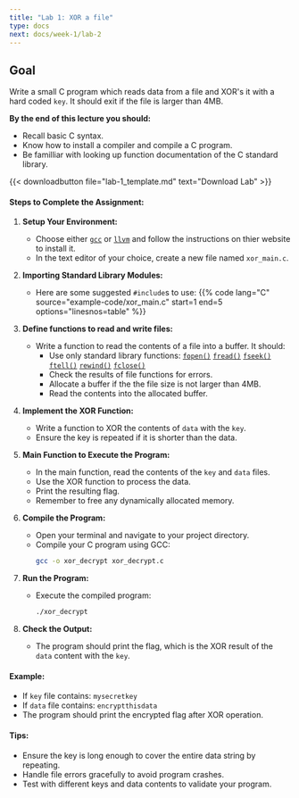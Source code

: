 ```yaml
---
title: "Lab 1: XOR a file"
type: docs
next: docs/week-1/lab-2
---
```


## Goal

Write a small C program which reads data from a file and XOR's it with a hard
coded `key`. It should exit if the file is larger than 4MB.

**By the end of this lecture you should:**

- Recall basic C syntax.
- Know how to install a compiler and compile a C program.
- Be familliar with looking up function documentation of the C standard library.

{{< downloadbutton file="lab-1_template.md" text="Download Lab" >}}

#### Steps to Complete the Assignment:

1. **Setup Your Environment:**
   - Choose either [`gcc`](https://gcc.gnu.org/) or
     [`llvm`](https://clang.llvm.org/) and follow the instructions on thier
     website to install it.
   - In the text editor of your choice, create a new file named `xor_main.c`.

1. **Importing Standard Library Modules:**
   - Here are some suggested `#include`s to use: {{% code lang="C"
     source="example-code/xor_main.c" start=1 end=5 options="linesnos=table" %}}

1. **Define functions to read and write files:**
   - Write a function to read the contents of a file into a buffer. It should:
     - Use only standard library functions:
       [`fopen()`](https://en.cppreference.com/w/c/io/fopen)
       [`fread()`](https://en.cppreference.com/w/c/io/fread)
       [`fseek()`](https://en.cppreference.com/w/c/io/fseek)
       [`ftell()`](https://en.cppreference.com/w/c/io/ftell)
       [`rewind()`](https://en.cppreference.com/w/c/io/rewind)
       [`fclose()`](https://en.cppreference.com/w/c/io/fclose)
     - Check the results of file functions for errors.
     - Allocate a buffer if the the file size is not larger than 4MB.
     - Read the contents into the allocated buffer.
1. **Implement the XOR Function:**
   - Write a function to XOR the contents of `data` with the `key`.
   - Ensure the key is repeated if it is shorter than the data.

1. **Main Function to Execute the Program:**
   - In the main function, read the contents of the `key` and `data` files.
   - Use the XOR function to process the data.
   - Print the resulting flag.
   - Remember to free any dynamically allocated memory.

1. **Compile the Program:**
   - Open your terminal and navigate to your project directory.
   - Compile your C program using GCC:
     ```sh
     gcc -o xor_decrypt xor_decrypt.c
     ```

1. **Run the Program:**
   - Execute the compiled program:
     ```sh
     ./xor_decrypt
     ```

1. **Check the Output:**
   - The program should print the flag, which is the XOR result of the `data`
     content with the `key`.

#### Example:

- If `key` file contains: `mysecretkey`
- If `data` file contains: `encryptthisdata`
- The program should print the encrypted flag after XOR operation.

#### Tips:

- Ensure the key is long enough to cover the entire data string by repeating.
- Handle file errors gracefully to avoid program crashes.
- Test with different keys and data contents to validate your program.
